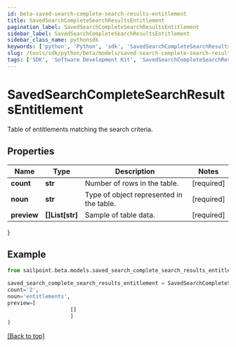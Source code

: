 ```yaml
---
id: beta-saved-search-complete-search-results-entitlement
title: SavedSearchCompleteSearchResultsEntitlement
pagination_label: SavedSearchCompleteSearchResultsEntitlement
sidebar_label: SavedSearchCompleteSearchResultsEntitlement
sidebar_class_name: pythonsdk
keywords: ['python', 'Python', 'sdk', 'SavedSearchCompleteSearchResultsEntitlement', 'BetaSavedSearchCompleteSearchResultsEntitlement'] 
slug: /tools/sdk/python/beta/models/saved-search-complete-search-results-entitlement
tags: ['SDK', 'Software Development Kit', 'SavedSearchCompleteSearchResultsEntitlement', 'BetaSavedSearchCompleteSearchResultsEntitlement']
---
```


# SavedSearchCompleteSearchResultsEntitlement

Table of entitlements matching the search criteria.

## Properties

Name | Type | Description | Notes
------------ | ------------- | ------------- | -------------
**count** | **str** | Number of rows in the table. | [required]
**noun** | **str** | Type of object represented in the table. | [required]
**preview** | **[]List[str]** | Sample of table data. | [required]
}

## Example

```python
from sailpoint.beta.models.saved_search_complete_search_results_entitlement import SavedSearchCompleteSearchResultsEntitlement

saved_search_complete_search_results_entitlement = SavedSearchCompleteSearchResultsEntitlement(
count='2',
noun='entitlements',
preview=[
                    []
                    ]
)

```
[[Back to top]](#) 

